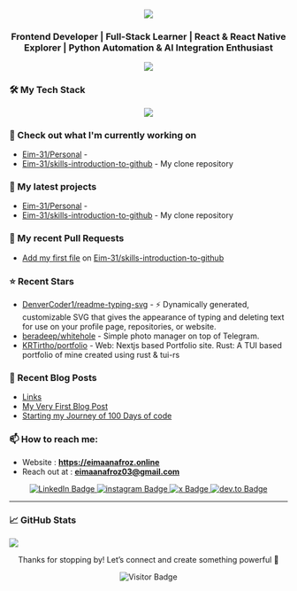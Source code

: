 <h1 align="center">
    <img src="https://readme-typing-svg.herokuapp.com/?font=Righteous&size=50&center=true&vCenter=true&width=1500&height=75&duration=5000&pause=500&color=C9B3D1&lines=Welcome+to+my+digital+playground!+👋;I'm+Eimaan+Afroz,+code+enthusiast+and+open-source+advocate!;Let's+dive+into+my+world+of+bits+and+bytes!" />
</h1>

<h3 align="center">Frontend Developer | Full-Stack Learner | React & React Native Explorer | Python Automation & AI Integration Enthusiast</h3>



<p align="center"><img src="https://raw.githubusercontent.com/Eim-31/Eim-31/main/eimaan-github.png" /></p> 

### 🛠️ My Tech Stack


<p align="center">
  <a href="https://skillicons.dev">
    <img src="https://skillicons.dev/icons?i=html,css,tailwind,js,ts,react,nextjs,nodejs,c,cpp,py,fastapi,firebase,cloudflare,git,github,vscode,arch,bash,obsidian&perline=10" />
  </a>
</p>






### 👷 Check out what I'm currently working on

- [Eim-31/Personal](https://github.com/Eim-31/Personal) - 
- [Eim-31/skills-introduction-to-github](https://github.com/Eim-31/skills-introduction-to-github) - My clone repository
### 🌱 My latest projects

- [Eim-31/Personal](https://github.com/Eim-31/Personal) - 
- [Eim-31/skills-introduction-to-github](https://github.com/Eim-31/skills-introduction-to-github) - My clone repository
### 🔨 My recent Pull Requests

- [Add my first file](https://github.com/Eim-31/skills-introduction-to-github/pull/2) on [Eim-31/skills-introduction-to-github](https://github.com/Eim-31/skills-introduction-to-github)
### ⭐ Recent Stars

- [DenverCoder1/readme-typing-svg](https://github.com/DenverCoder1/readme-typing-svg) - ⚡ Dynamically generated, customizable SVG that gives the appearance of typing and deleting text for use on your profile page, repositories, or website.
- [beradeep/whitehole](https://github.com/beradeep/whitehole) - Simple photo manager on top of Telegram.
- [KRTirtho/portfolio](https://github.com/KRTirtho/portfolio) - Web: Nextjs based Portfolio site. Rust: A TUI based portfolio of mine created using rust &amp; tui-rs
### 📰 Recent Blog Posts

- [Links](https://eimaanafroz.online/links/)
- [My Very First Blog Post](https://eimaanafroz.online/posts/my-very-first-blog-post/)
- [Starting my Journey of 100 Days of code](https://eimaanafroz.online/posts/starting-my-journey-of-100-days-of-code/)
### 📫 How to reach me:
  - Website      : **<https://eimaanafroz.online>**
  - Reach out at : **eimaanafroz03@gmail.com**



<div align="center">

  <a href="https://www.linkedin.com/in/eimaan-afroz/" target="_blank">
    <img src="https://img.shields.io/badge/LinkedIn-0A66C2?style=for-the-badge&logo=linkedin&logoColor=white" alt="LinkedIn Badge"/>
  </a>
  <a href="https://www.instagram.com/emiii.003/" target="_blank">
    <img src="https://img.shields.io/badge/Instagram-FF0069?style=for-the-badge&logo=instagram&logoColor=white" alt="instagram Badge"/>
  </a>
  <a href="https://x.com/Eimaan_afroz" target="_blank">
    <img src="https://img.shields.io/badge/x-000000?style=for-the-badge&logo=x&logoColor=white" alt="x Badge"/>
  </a>
  <a href="https://dev.to/eim31/" target="_blank">
    <img src="https://img.shields.io/badge/dev.to-0A0A0A?style=for-the-badge&logo=devdotto&logoColor=white" alt="dev.to Badge"/>
  </a>
</div>

---
### 📈 GitHub Stats

<p align="left"><img src="https://raw.githubusercontent.com/Eim-31/Eim-31/main/github-metrics.svg" /></p>
<p align="center">Thanks for stopping by! Let’s connect and create something powerful 🚀</p>

<p align="center">
  <img src="https://visitor-badge.laobi.icu/badge?page_id=Eim-31.Eim-31" alt="Visitor Badge"/>
</p>

